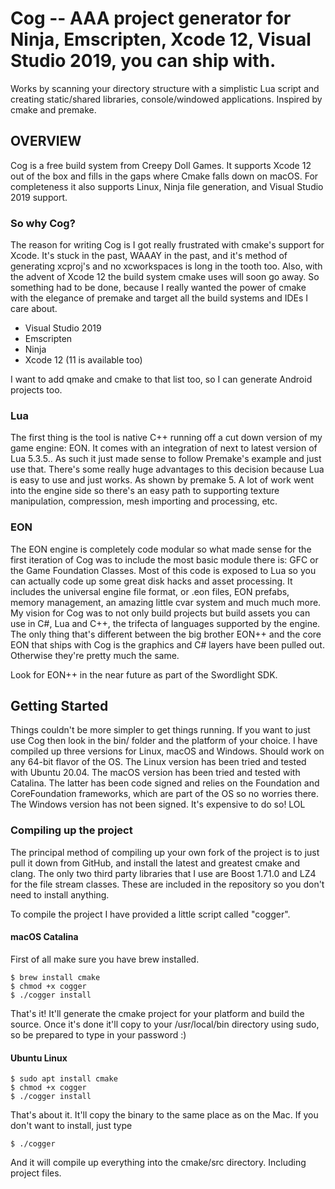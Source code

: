 # Cog -- AAA project generator for Ninja, Emscripten, Xcode 12, Visual Studio 2019, you can ship with.

Works by scanning your directory structure with a simplistic Lua script and creating static/shared libraries, console/windowed applications. Inspired by cmake and premake.

## OVERVIEW

Cog is a free build system from Creepy Doll Games. It supports Xcode 12 out of
the box and fills in the gaps where Cmake falls down on macOS. For completeness
it also supports Linux, Ninja file generation, and Visual Studio 2019 support.

### So why Cog?

The reason for writing Cog is I got really frustrated with cmake's support for Xcode. It's stuck in the past, WAAAY in the past, and it's method of generating xcproj's and no xcworkspaces is long in the tooth too. Also, with the advent of Xcode 12 the build system cmake uses will soon go away. So something had to be done, because I really wanted the power of cmake with the elegance of premake and target all the build systems and IDEs I care about.

* Visual Studio 2019
* Emscripten
* Ninja
* Xcode 12 (11 is available too)

I want to add qmake and cmake to that list too, so I can generate Android projects too.

### Lua

The first thing is the tool is native C++ running off a cut down version of my
game engine: EON. It comes with an integration of next to latest
version of Lua 5.3.5.. As such it just made sense to follow Premake's example and just
use that. There's some really huge advantages to this decision because Lua is easy to use and just works. As shown by premake 5. A lot of work went into the engine side so
there's an easy path to supporting texture manipulation, compression, mesh
importing and processing, etc.

### EON

The EON engine is completely code modular so what made sense for the first iteration of Cog was to include the most basic module there is: GFC or the Game Foundation Classes. Most of this code is exposed to Lua so you can actually code up some great disk hacks and asset processing. It includes the universal engine file format, or .eon files, EON prefabs, memory management, an amazing little cvar system and much much more. My vision for Cog was to not only build projects but build assets you can use in C#, Lua and C++, the trifecta of languages supported by the engine. The only thing that's different between the big brother EON++ and the core EON that ships with Cog is the graphics and C# layers have been pulled out. Otherwise they're pretty much the same.

Look for EON++ in the near future as part of the Swordlight SDK.

## Getting Started

Things couldn't be more simpler to get things running. If you want to just use Cog then look in the bin/ folder and the platform of your choice. I have compiled up three versions for Linux, macOS and Windows. Should work on any 64-bit flavor of the OS. The Linux version has been tried and tested with Ubuntu 20.04. The macOS version has been tried and tested with Catalina. The latter has been code signed and relies on the Foundation and CoreFoundation frameworks, which are part of the OS so no worries there. The Windows version has not been signed. It's expensive to do so! LOL

### Compiling up the project

The principal method of compiling up your own fork of the project is to just pull it down from GitHub, and install the latest and greatest cmake and clang. The only two third party libraries that I use are Boost 1.71.0 and LZ4 for the file stream classes. These are included in the repository so you don't need to install anything.

To compile the project I have provided a little script called "cogger".

#### macOS Catalina

First of all make sure you have brew installed.

	$ brew install cmake
	$ chmod +x cogger
	$ ./cogger install

That's it! It'll generate the cmake project for your platform and build the source. Once it's done it'll copy to your /usr/local/bin directory using sudo, so be prepared to type in your password :)

#### Ubuntu Linux

	$ sudo apt install cmake
	$ chmod +x cogger
	$ ./cogger install
	
That's about it. It'll copy the binary to the same place as on the Mac. If you don't want to install, just type

	$ ./cogger

And it will compile up everything into the cmake/src directory. Including project files.
